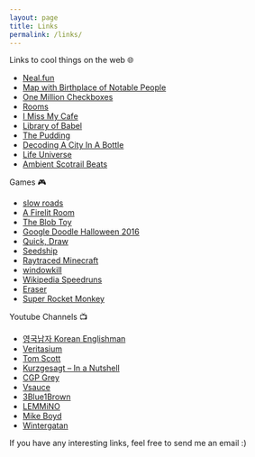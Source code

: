 ```yaml
---
layout: page
title: Links
permalink: /links/
---
```


Links to cool things on the web 🌐
- [Neal.fun](https://neal.fun/)
- [Map with Birthplace of Notable People](https://tjukanovt.github.io/notable-people)
- [One Million Checkboxes](https://onemillioncheckboxes.com/)
- [Rooms](https://rooms.xyz/)
- [I Miss My Cafe](https://imissmycafe.com/)
- [Library of Babel](https://libraryofbabel.info/)
- [The Pudding](https://pudding.cool/)
- [Decoding A City In A Bottle](https://observablehq.com/@darabos/decoding-a-city-in-a-bottle)
- [Life Universe](https://oimo.io/works/life/)
- [Ambient Scotrail Beats](https://www.matteason.co.uk/scotbeats/)

Games 🎮
- [slow roads](https://slowroads.io/)
- [A Firelit Room](https://adarkroom.doublespeakgames.com/)
- [The Blob Toy](https://oimo.io/works/blob/)
- [Google Doodle Halloween 2016](https://doodles.google/doodle/halloween-2016/)
- [Quick, Draw](https://quickdraw.withgoogle.com/)
- [Seedship](https://philome.la/johnayliff/seedship/play/index.html)
- [Raytraced Minecraft](https://turbowarp.org/869264071/fullscreen?hqpen&offscreen&turbo)
- [windowkill](https://torcado.itch.io/windowkill)
- [Wikipedia Speedruns](https://wikispeedruns.com/)
- [Eraser](https://ringating.itch.io/eraser)
- [Super Rocket Monkey](https://greenboxgames.itch.io/super-rocket-monkey)

Youtube Channels 📺
- [영국남자 Korean Englishman](https://www.youtube.com/@koreanenglishman)
- [Veritasium](https://www.youtube.com/@veritasium)
- [Tom Scott](https://www.youtube.com/@TomScottGo)
- [Kurzgesagt – In a Nutshell](https://www.youtube.com/@kurzgesagt)
- [CGP Grey](https://www.youtube.com/@cgpgrey)
- [Vsauce](https://www.youtube.com/@vsauce)
- [3Blue1Brown](https://www.youtube.com/@3blue1brown)
- [LEMMiNO](https://www.youtube.com/@LEMMiNO)
- [Mike Boyd](https://www.youtube.com/@MikeBoyd)
- [Wintergatan](https://www.youtube.com/@Wintergatan)

If you have any interesting links, feel free to send me an email :)